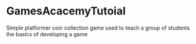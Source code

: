# GamesAcacemyTutoial
Simple platformer coin collection game used to teach a group of students the basics of developing a game
